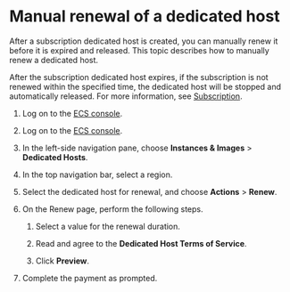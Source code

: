 # Manual renewal of a dedicated host

After a subscription dedicated host is created, you can manually renew it before it is expired and released. This topic describes how to manually renew a dedicated host.

After the subscription dedicated host expires, if the subscription is not renewed within the specified time, the dedicated host will be stopped and automatically released. For more information, see [Subscription](/intl.en-US/Pricing/Subscription.md).

1.  Log on to the [ECS console](https://ecs.console.aliyun.com).

2.  Log on to the [ECS console](https://partners-intl.console.aliyun.com/#/ecs).

3.  In the left-side navigation pane, choose **Instances & Images** \> **Dedicated Hosts**.

4.  In the top navigation bar, select a region.

5.  Select the dedicated host for renewal, and choose **Actions** \> **Renew**.

6.  On the Renew page, perform the following steps.

    1.  Select a value for the renewal duration.

    2.  Read and agree to the **Dedicated Host Terms of Service**.

    3.  Click **Preview**.

7.  Complete the payment as prompted.


